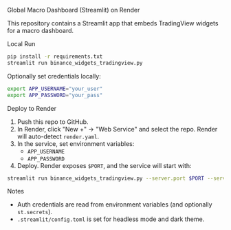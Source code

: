 Global Macro Dashboard (Streamlit) on Render

This repository contains a Streamlit app that embeds TradingView widgets for a macro dashboard.

Local Run

```bash
pip install -r requirements.txt
streamlit run binance_widgets_tradingview.py
```

Optionally set credentials locally:

```bash
export APP_USERNAME="your_user"
export APP_PASSWORD="your_pass"
```

Deploy to Render

1. Push this repo to GitHub.
2. In Render, click "New +" → "Web Service" and select the repo. Render will auto-detect `render.yaml`.
3. In the service, set environment variables:
   - `APP_USERNAME`
   - `APP_PASSWORD`
4. Deploy. Render exposes `$PORT`, and the service will start with:

```bash
streamlit run binance_widgets_tradingview.py --server.port $PORT --server.address 0.0.0.0
```

Notes

- Auth credentials are read from environment variables (and optionally `st.secrets`).
- `.streamlit/config.toml` is set for headless mode and dark theme.

